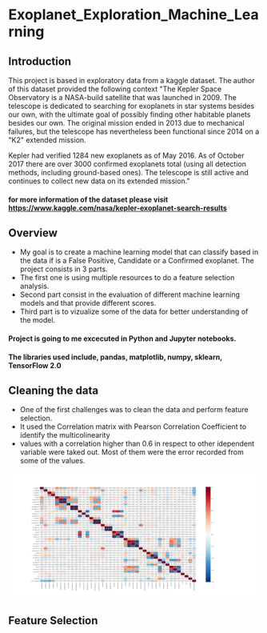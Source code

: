 # Exoplanet_Exploration_Machine_Learning
## Introduction
This project is based in exploratory data from a kaggle dataset.
The author of this dataset provided the following context
"The Kepler Space Observatory is a NASA-build satellite that was launched in 2009. The telescope is dedicated to searching for exoplanets in star systems besides our own, with the ultimate goal of possibly finding other habitable planets besides our own. The original mission ended in 2013 due to mechanical failures, but the telescope has nevertheless been functional since 2014 on a "K2" extended mission.

Kepler had verified 1284 new exoplanets as of May 2016. As of October 2017 there are over 3000 confirmed exoplanets total (using all detection methods, including ground-based ones). The telescope is still active and continues to collect new data on its extended mission."

#### for more information of the dataset please visit https://www.kaggle.com/nasa/kepler-exoplanet-search-results
## Overview
* My goal is to create a machine learning model that can classify based in the data if is a False Positive, Candidate or a Confirmed exoplanet.
The project consists in 3 parts. 
* The first one is using multiple resources to do a feature selection analysis. 
* Second part consist in the evaluation of different machine learning models and that provide different scores. 
* Third part is to vizualize some of the data for better understanding of the model. 

#### Project is going to me excecuted in Python and Jupyter notebooks.
#### The libraries used include, pandas, matplotlib, numpy, sklearn, TensorFlow 2.0

## Cleaning the data
* One of the first challenges was to clean the data and perform feature selection.
* It used the Correlation matrix with Pearson Correlation Coefficient to identify the multicolinearity
* values with a correlation higher than 0.6 in respect to other idependent variable were taked out. Most of them were the error recorded from some of the values.

![Correlation_matrix](https://github.com/luisantoniococa/Exoplanet_Exploration_Machine_Learning/blob/master/Correlation_matrix.png "Pearson Correlation Coeficient Matrix with Heatmap")

## Feature Selection
